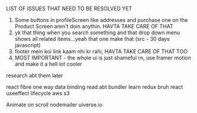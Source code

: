 LIST OF ISSUES THAT NEED TO BE RESOLVED YET

1. Some buttons in profileScreen like addresses and purchase one on the Product Screen aren't doin anythin. HAVTA TAKE CARE OF THAT
2. yk that thing when you search something and that drop down menu shows all related items...yeah that one make that (src - 30 days javascript)
3. footer mein koi link kaam nhi kr rahi, HAVTA TAKE CARE OF THAT TOO
4. MOST IMPORTANT - the whole ui is just shameful rn, use framer motion and make it a hell lot cooler



research abt them later 


react fibre 
one way data binding
read abt bundler 
learn redux bruh
react useeffect lifecycle 
aws s3

Animate on scroll
nodemailer
uiverse.io

